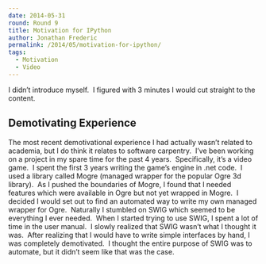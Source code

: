 ```yaml
---
date: 2014-05-31
round: Round 9
title: Motivation for IPython
author: Jonathan Frederic
permalink: /2014/05/motivation-for-ipython/
tags:
  - Motivation
  - Video
---
```

I didn&#8217;t introduce myself.  I figured with 3 minutes I would cut straight to the content.

## Demotivating Experience

The most recent demotivational experience I had actually wasn&#8217;t related to academia, but I do think it relates to software carpentry.  I&#8217;ve been working on a project in my spare time for the past 4 years.  Specifically, it&#8217;s a video game.  I spent the first 3 years writing the game&#8217;s engine in .net code.  I used a library called Mogre (managed wrapper for the popular Ogre 3d library).  As I pushed the boundaries of Mogre, I found that I needed features which were available in Ogre but not yet wrapped in Mogre.  I decided I would set out to find an automated way to write my own managed wrapper for Ogre.  Naturally I stumbled on SWIG which seemed to be everything I ever needed.  When I started trying to use SWIG, I spent a lot of time in the user manual.  I slowly realized that SWIG wasn&#8217;t what I thought it was.  After realizing that I would have to write simple interfaces by hand, I was completely demotivated.  I thought the entire purpose of SWIG was to automate, but it didn&#8217;t seem like that was the case.
